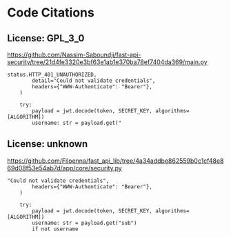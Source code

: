 # Code Citations

## License: GPL_3_0
https://github.com/Nassim-Saboundji/fast-api-security/tree/21d4fe3320e3bf63e1ab1e370ba78ef7404da369/main.py

```
status.HTTP_401_UNAUTHORIZED,
        detail="Could not validate credentials",
        headers={"WWW-Authenticate": "Bearer"},
    )

    try:
        payload = jwt.decode(token, SECRET_KEY, algorithms=[ALGORITHM])
        username: str = payload.get("
```


## License: unknown
https://github.com/Filoenna/fast_api_lib/tree/4a34addbe862559b0c1cf48e869d08f53e54ab7d/app/core/security.py

```
"Could not validate credentials",
        headers={"WWW-Authenticate": "Bearer"},
    )

    try:
        payload = jwt.decode(token, SECRET_KEY, algorithms=[ALGORITHM])
        username: str = payload.get("sub")
        if not username
```

